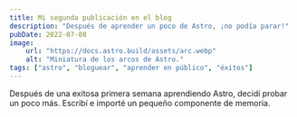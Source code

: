 ```yaml
---
title: Mi segunda publicación en el blog
description: "Después de aprender un poco de Astro, ¡no podía parar!"
pubDate: 2022-07-08
image:
    url: "https://docs.astro.build/assets/arc.webp"
    alt: "Miniatura de los arcos de Astro."
tags: ["astro", "bloguear", "aprender en público", "éxitos"]
---
```

Después de una exitosa primera semana aprendiendo Astro, decidí probar un poco más. Escribí e importé un pequeño componente de memoria.